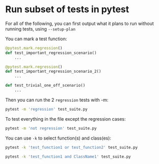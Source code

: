 # Run subset of tests in pytest

For all of the following, you can first output what it plans to run without running tests, using `--setup-plan`

You can mark a test function:

```python
@pytest.mark.regression()
def test_important_regression_scenario()
    ...

@pytest.mark.regression()
def test_important_regression_scenario_2()
    ...

def test_trivial_one_off_scenario()
    ...
```

Then you can run the 2 `regression` tests with -m:

```bash
pytest -m 'regression' test_suite.py
```

To test everything in the file except the regression cases:

```bash
pytest -m 'not regression' test_suite.py
```

You can use `-k` to select function(s) and class(es):

```bash
pytest -k 'test_function1 or test_function2' test_suite.py
```

```bash
pytest -k 'test_function1 and ClassName1' test_suite.py
```

